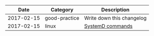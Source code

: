 |Date|Category|Description|
|---|---|---|
|2017-02-15|good-practice|Write down this changelog|
|2017-02-15|linux|[SystemD commands](/subjects/systemd.md)|

